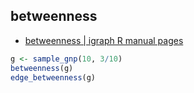

## betweenness

* [betweenness | igraph R manual pages ](http://igraph.org/r/doc/betweenness.html)


```R
g <- sample_gnp(10, 3/10)
betweenness(g)
edge_betweenness(g)
```